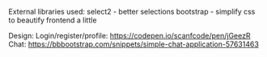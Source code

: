 External libraries used:
select2 - better selections
bootstrap - simplify css to beautify frontend a little

Design:
Login/register/profile: https://codepen.io/scanfcode/pen/jGeezR
Chat: https://bbbootstrap.com/snippets/simple-chat-application-57631463

